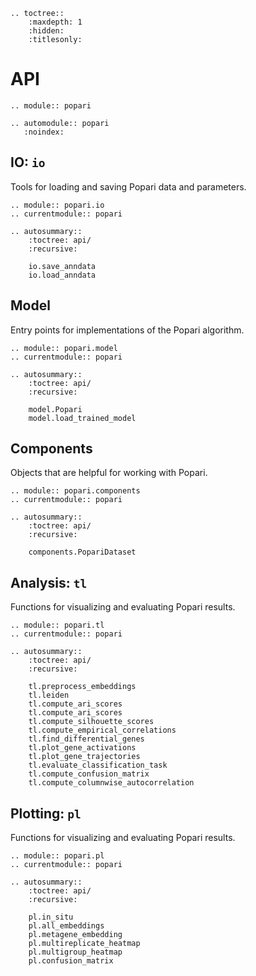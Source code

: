 ```{eval-rst}
.. toctree::
    :maxdepth: 1
    :hidden:
    :titlesonly:

```

# API

```{eval-rst}
.. module:: popari

.. automodule:: popari
   :noindex:
```

## IO: `io`

Tools for loading and saving Popari data and parameters.

```{eval-rst}
.. module:: popari.io
.. currentmodule:: popari

.. autosummary::
    :toctree: api/
    :recursive:
    
    io.save_anndata
    io.load_anndata
```

## Model

Entry points for implementations of the Popari algorithm.

```{eval-rst}
.. module:: popari.model
.. currentmodule:: popari

.. autosummary::
    :toctree: api/
    :recursive:
    
    model.Popari
    model.load_trained_model
```

## Components

Objects that are helpful for working with Popari.

```{eval-rst}
.. module:: popari.components
.. currentmodule:: popari

.. autosummary::
    :toctree: api/
    :recursive:
    
    components.PopariDataset
```

## Analysis: `tl`

Functions for visualizing and evaluating Popari results.

```{eval-rst}
.. module:: popari.tl
.. currentmodule:: popari

.. autosummary::
    :toctree: api/
    :recursive:
 
    tl.preprocess_embeddings
    tl.leiden
    tl.compute_ari_scores
    tl.compute_ari_scores
    tl.compute_silhouette_scores
    tl.compute_empirical_correlations
    tl.find_differential_genes
    tl.plot_gene_activations
    tl.plot_gene_trajectories
    tl.evaluate_classification_task
    tl.compute_confusion_matrix
    tl.compute_columnwise_autocorrelation
```

## Plotting: `pl`

Functions for visualizing and evaluating Popari results.

```{eval-rst}
.. module:: popari.pl
.. currentmodule:: popari

.. autosummary::
    :toctree: api/
    :recursive:
 
    pl.in_situ
    pl.all_embeddings
    pl.metagene_embedding
    pl.multireplicate_heatmap
    pl.multigroup_heatmap
    pl.confusion_matrix
```
